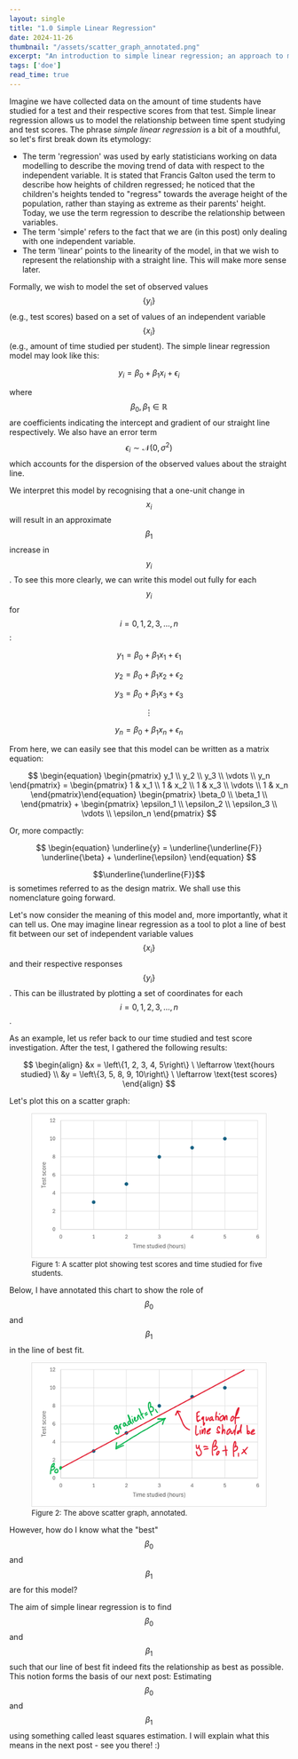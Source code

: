 ```yaml
---
layout: single
title: "1.0 Simple Linear Regression"
date: 2024-11-26
thumbnail: "/assets/scatter_graph_annotated.png"
excerpt: "An introduction to simple linear regression; an approach to model a relationship between values of an independent variable and values of a dependent variable."
tags: ['doe']
read_time: true
---
```

<script src="https://polyfill.io/v3/polyfill.min.js?features=es6"></script>
<script id="MathJax-script" async src="https://cdn.jsdelivr.net/npm/mathjax@3/es5/tex-mml-chtml.js"></script>
<script type="text/javascript" async
  src="https://cdnjs.cloudflare.com/ajax/libs/mathjax/2.7.7/MathJax.js?config=TeX-MML-AM_CHTML">
</script>

Imagine we have collected data on the amount of time students have studied for a test and their respective scores from that test. Simple linear regression allows us to model the relationship between time spent studying and test scores. The phrase *simple linear regression* is a bit of a mouthful, so let's first break down its etymology: 

- The term 'regression' was used by early statisticians working on data modelling to describe the moving trend of data with respect to the independent variable. It is stated that Francis Galton used the term to describe how heights of children regressed; he noticed that the children's heights tended to "regress" towards the average height of the population, rather than staying as extreme as their parents' height. Today, we use the term regression to describe the relationship between variables.
- The term 'simple' refers to the fact that we are (in this post) only dealing with one independent variable.
- The term 'linear' points to the linearity of the model, in that we wish to represent the relationship with a straight line. This will make more sense later.

Formally, we wish to model the set of observed values $$\left\{y_i\right\}$$ (e.g., test scores) based on a set of values of an independent variable $$\left\{x_i\right\}$$ (e.g., amount of time studied per student). The simple linear regression model may look like this:

$$
\begin{equation}
y_i = \beta_0 + \beta_1 x_i + \epsilon_i
\end{equation}
$$

where $$\beta_0, \beta_1 \in \mathbb{R}$$ are coefficients indicating the intercept and gradient of our straight line respectively. We also have an error term $$\epsilon_i \sim \mathcal{N}(0, \sigma^2)$$ which accounts for the dispersion of the observed values about the straight line.

We interpret this model by recognising that a one-unit change in $$x_i$$ will result in an approximate $$\beta_1$$ increase in $$y_i$$. To see this more clearly, we can write this model out fully for each $$y_i$$ for $$i = 0, 1, 2, 3, \ldots, n$$:

$$
\begin{equation}
y_1 = \beta_0 + \beta_1 x_1 + \epsilon_1
\end{equation}
$$

$$
\begin{equation}
y_2 = \beta_0 + \beta_1 x_2 + \epsilon_2
\end{equation}
$$

$$
\begin{equation}
y_3 = \beta_0 + \beta_1 x_3 + \epsilon_3
\end{equation}
$$

$$
\begin{equation}
\vdots
\end{equation}
$$

$$
\begin{equation}
y_n = \beta_0 + \beta_1 x_n + \epsilon_n
\end{equation}
$$

From here, we can easily see that this model can be written as a matrix equation:

$$
\begin{equation}
\begin{pmatrix}
y_1 \\
y_2 \\
y_3 \\
\vdots \\
y_n
\end{pmatrix} = \begin{pmatrix}
1 & x_1 \\
1 & x_2 \\
1 & x_3 \\
\vdots \\
1 & x_n
\end{pmatrix}\end{equation} \begin{pmatrix}
\beta_0 \\
\beta_1 \\
\end{pmatrix}
+
\begin{pmatrix}
\epsilon_1 \\
\epsilon_2 \\
\epsilon_3 \\
\vdots \\
\epsilon_n
\end{pmatrix}
$$

Or, more compactly:

$$
\begin{equation}
\underline{y} = \underline{\underline{F}} \underline{\beta} + \underline{\epsilon}
\end{equation}
$$

$$\underline{\underline{F}}$$ is sometimes referred to as the design matrix. We shall use this nomenclature going forward.

Let's now consider the meaning of this model and, more importantly, what it can tell us. One may imagine linear regression as a tool to plot a line of best fit between our set of independent variable values $$\left\{x_i\right\}$$ and their respective responses $$\left\{y_i\right\}$$. This can be illustrated by plotting a set of coordinates for each $$i = 0, 1, 2, 3, \ldots, n$$.

As an example, let us refer back to our time studied and test score investigation. After the test, I gathered the following results:

$$
\begin{align}
&x = \left\{1, 2, 3, 4, 5\right\} \ \leftarrow \text{hours studied} \\
&y = \left\{3, 5, 8, 9, 10\right\} \ \leftarrow \text{test scores}
\end{align}
$$

Let's plot this on a scatter graph:

<figure>
  <img src="/assets/scatter_graph.png" alt="An adjacency matrix, annotated." title="An adjacency matrix, annotated." style="width=50%;">
  <figcaption style="font-size: small;">Figure 1: A scatter plot showing test scores and time studied for five students. </figcaption>
</figure>

Below, I have annotated this chart to show the role of $$\beta_0$$ and $$\beta_1$$ in the line of best fit.

<figure>
  <img src="/assets/scatter_graph_annotated.png" alt="An adjacency matrix, annotated." title="An adjacency matrix, annotated." style="width=50%;">
  <figcaption style="font-size: small;">Figure 2: The above scatter graph, annotated. </figcaption>
</figure>

However, how do I know what the "best" $$\beta_0$$ and $$\beta_1$$ are for this model?

The aim of simple linear regression is to find $$\beta_0$$ and $$\beta_1$$ such that our line of best fit indeed fits the relationship as best as possible. This notion forms the basis of our next post: Estimating $$\beta_0$$ and $$\beta_1$$ using something called least squares estimation. I will explain what this means in the next post - see you there! :)
